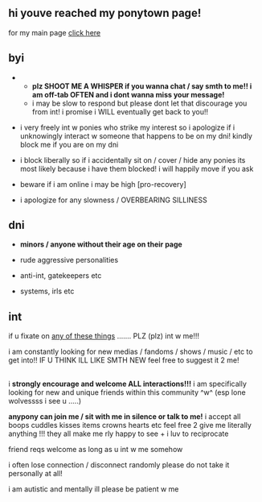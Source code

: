 ## hi youve reached my ponytown page! 

for my main page [click here](https://wip9000.carrd.co/)

## byi

- - **plz SHOOT ME A WHISPER if you wanna chat / say smth to me!! i am off-tab OFTEN and i dont wanna miss your message!**
  - i may be slow to respond but please dont let that discourage you from int! i promise i WILL eventually get back to you!!

- i very freely int w ponies who strike my interest so i apologize if i unknowingly interact w someone that happens to be on my dni! kindly block me if you are on my dni

- i block liberally so if i accidentally sit on / cover / hide any ponies its most likely because i have them blocked! i will happily move if you ask

- beware if i am online i may be high [pro-recovery]

- i apologize for any slowness / OVERBEARING SILLINESS

## dni

- **minors / anyone without their age on their page**

- rude aggressive personalities

- anti-int, gatekeepers etc

- systems, irls etc

## int

if u fixate on [any of these things](https://wip9000.carrd.co/#interests) ....... PLZ (plz) int w me!!!

i am constantly looking for new medias / fandoms / shows / music / etc to get into!! IF U THINK ILL LIKE SMTH NEW feel free to suggest it 2 me!

##

i **strongly encourage and welcome ALL interactions!!!**
i am specifically looking for new and unique friends within this community ^w^
(esp lone wolvessss i see u .....)

**anypony can join me / sit with me in silence or talk to me!**
i accept all boops cuddles kisses items crowns hearts etc feel free 2 give me literally anything !!! they all make me rly happy to see + i luv to reciprocate

friend reqs welcome as long as u int w me somehow

i often lose connection / disconnect randomly please do not take it personally at all!

i am autistic and mentally ill please be patient w me

